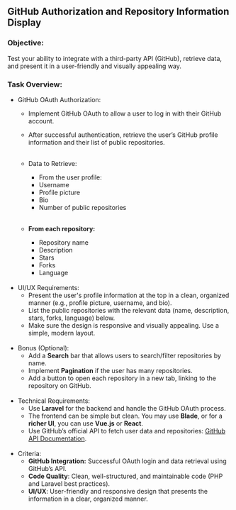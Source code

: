 ## GitHub Authorization and Repository Information Display

### Objective:

Test your ability to integrate with a third-party API (GitHub), retrieve data, and present it in a user-friendly and
visually appealing way.
<br>

### Task Overview:

- GitHub OAuth Authorization:
    - Implement GitHub OAuth to allow a user to log in with their GitHub account.
    - After successful authentication, retrieve the user’s GitHub profile information and their list of public
      repositories.
      <br><br>
    - Data to Retrieve:

        - From the user profile:
        - Username
        - Profile picture
        - Bio
        - Number of public repositories
          <br><br>
    - **From each repository:**
        - Repository name
        - Description
        - Stars
        - Forks
        - Language
          <br><br>
- UI/UX Requirements:
    - Present the user's profile information at the top in a clean, organized manner (e.g., profile picture, username,
      and
      bio).
    - List the public repositories with the relevant data (name, description, stars, forks, language) below.
    - Make sure the design is responsive and visually appealing. Use a simple, modern layout.
      <br><br>
- Bonus (Optional):
    - Add a **Search** bar that allows users to search/filter repositories by name.
    - Implement **Pagination** if the user has many repositories.
    - Add a button to open each repository in a new tab, linking to the repository on GitHub.
      <br><br>
- Technical Requirements:
    - Use **Laravel** for the backend and handle the GitHub OAuth process.
    - The frontend can be simple but clean. You may use **Blade**, or for a **richer UI**, you can use **Vue.js** or
      **React**.
    - Use GitHub’s official API to fetch user data and
      repositories: [GitHub API Documentation](https://docs.github.com/en/rest).
      <br><br>
- Criteria:
    - **GitHub Integration:** Successful OAuth login and data retrieval using GitHub’s API.
    - **Code Quality**: Clean, well-structured, and maintainable code (PHP and Laravel best practices).
    - **UI/UX**: User-friendly and responsive design that presents the information in a clear, organized manner.
